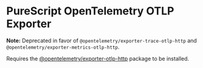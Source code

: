 # PureScript OpenTelemetry OTLP Exporter

**Note:** Deprecated in favor of `@opentelemetry/exporter-trace-otlp-http` and `@opentelemetry/exporter-metrics-otlp-http`.

Requires the [@opentelemetry/exporter-otlp-http](https://www.npmjs.com/package/@opentelemetry/exporter-otlp-http) package to be installed.
